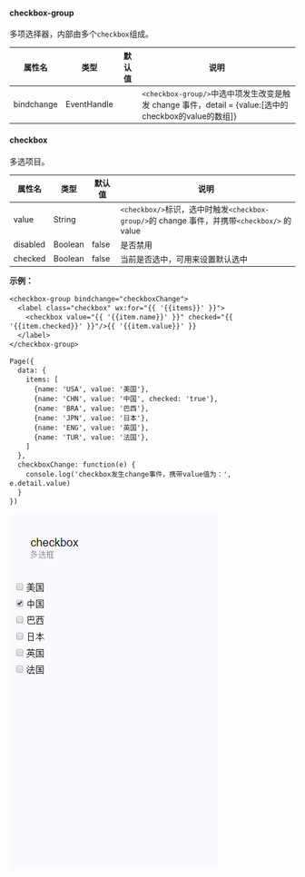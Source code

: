 #### checkbox-group

多项选择器，内部由多个`checkbox`组成。

| 属性名 | 类型 | 默认值 | 说明 |
| --- | --- | --- | --- |
| bindchange | EventHandle |  | `<checkbox-group/>`中选中项发生改变是触发 change 事件，detail = {value:\[选中的checkbox的value的数组\]} |

#### checkbox

多选项目。

| 属性名 | 类型 | 默认值 | 说明 |
| --- | --- | --- | --- |
| value | String |  | `<checkbox/>`标识，选中时触发`<checkbox-group/>`的 change 事件，并携带`<checkbox/>` 的 value |
| disabled | Boolean | false | 是否禁用 |
| checked | Boolean | false | 当前是否选中，可用来设置默认选中 |

**示例：**

```
<checkbox-group bindchange="checkboxChange">
  <label class="checkbox" wx:for="{{ '{{items}}' }}">
    <checkbox value="{{ '{{item.name}}' }}" checked="{{ '{{item.checked}}' }}"/>{{ '{{item.value}}' }}
  </label>
</checkbox-group>
```

```
Page({
  data: {
    items: [
      {name: 'USA', value: '美国'},
      {name: 'CHN', value: '中国', checked: 'true'},
      {name: 'BRA', value: '巴西'},
      {name: 'JPN', value: '日本'},
      {name: 'ENG', value: '英国'},
      {name: 'TUR', value: '法国'},
    ]
  },
  checkboxChange: function(e) {
    console.log('checkbox发生change事件，携带value值为：', e.detail.value)
  }
})
```

![](/image/pic/checkbox.png)

